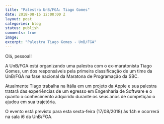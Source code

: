 ```yaml
---
title: "Palestra UnB/FGA: Tiago Gomes"
date: 2018-08-15 12:00:00 Z
layout: post
categories: blog
status: publish
comments: true
image:
excerpt: "Palestra Tiago Gomes - UnB/FGA"
---
```


Olá, pessoal!

A UnB/FGA está organizando uma palestra com o ex-maratonista Tiago Gomes, um
dos responsáveis pela primeira classificação de um time da UnB/FGA na fase
nacional da Maratona de Programação da SBC.

Atualmente Tiago trabalha na Itália em um projeto da Apple e sua palestra 
tratará das experiências de um egresso em Engenharia de Software e o quanto o 
conhecimento adquirido durante os seus anos de competição o ajudou em sua 
trajetória.

O evento está previsto para esta sexta-feira (17/08/2018) às 14h e ocorrerá
na sala i6 da UnB/FGA.


